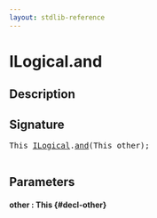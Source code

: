 ```yaml
---
layout: stdlib-reference
---
```


# ILogical\.and

## Description





## Signature 

<pre>
<span class="code_keyword">This</span> <a href="/stdlib-reference/interfaces/ILogical/index" class="code_type">ILogical</a>.<a href="/stdlib-reference/interfaces/ILogical/and">and</a>(<span class="code_keyword">This</span> <span class='code_param'>other</span>);

</pre>

## Parameters

#### other  : This {#decl-other}

